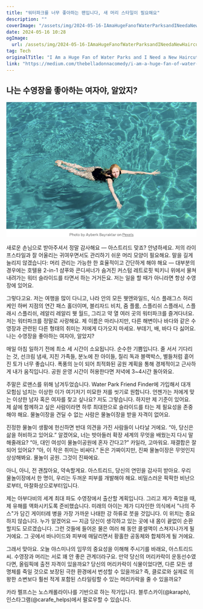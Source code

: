 ```yaml
---
title: "워터파크를 너무 좋아하는 팬입니다, 새 머리 스타일이 필요해요"
description: ""
coverImage: "/assets/img/2024-05-16-IAmaHugeFanofWaterParksandINeedaNewHaircut_0.png"
date: 2024-05-16 10:28
ogImage: 
  url: /assets/img/2024-05-16-IAmaHugeFanofWaterParksandINeedaNewHaircut_0.png
tag: Tech
originalTitle: "I Am a Huge Fan of Water Parks and I Need a New Haircut"
link: "https://medium.com/thebelladonnacomedy/i-am-a-huge-fan-of-water-parks-and-i-need-a-new-haircut-f8a85915b0da"
---
```



## 나는 수영장을 좋아하는 여자야, 알았지?

![이미지](/assets/img/2024-05-16-IAmaHugeFanofWaterParksandINeedaNewHaircut_0.png)

새로운 손님으로 받아주셔서 정말 감사해요 — 아스트리드 맞죠? 안녕하세요. 저의 라이프스타일과 잘 어울리는 귀여우면서도 관리하기 쉬운 머리 모양이 필요해요. 말을 길게 늘리지 않겠습니다: 머리 관리는 가능한 한 효율적이고 간단하게 해야 해요 — 대부분의 경우에는 호텔용 2-in-1 샴푸와 콘디셔너가 숨겨진 커스텀 레트로핏 빅키니 위에서 물쳐내려가는 워터 슬라이드를 타면서 하는 거거든요. 저는 일을 할 때가 아니라면 항상 수영장에 있어요.

그렇다고요. 저는 여행을 많이 다니고, 나라 안의 모든 웻앤와일드, 식스 플래그스 허리케인 하버 지점의 연간 패스 홀더이며, 블리자드 비치, 줌 플룸, 스플리쉬 스플래시, 스플래시 스플리쉬, 레알리 레알리 웻 월드, 그리고 약 열 여러 곳의 워터파크를 즐겨다녀요. 저는 워터파크를 정말로 사랑해요. 제 이름은 마리나지만, 다른 해변이나 바다와 같은 수영장과 관련된 다른 형태의 취미는 저에게 다가오지 마세요. 부데기, 배, 바다 다 싫어요. 나는 수영장을 좋아하는 여자야, 알았지?



매일 아침 일하기 전에 최소 세 시간이 소요됩니다. 순수한 기쁨입니다. 줄 서서 기다리는 것, 선크림 냄새, 지친 가족들, 분노에 찬 아이들, 칠리 독과 블랙박스, 별들처럼 흩어진 토가 너무 좋습니다. 폭풍의 눈이 되어 최적화된 공원 계획을 통해 경제적이고 근사하게 내가 움직입니다. 공원 운영 시간이 허용한다면 저녁에 3~4시간 돌아와요.

주말은 로맨스를 위해 남겨두었습니다. Water Park Friend Finder에 가입해서 대개 모험심 넘치는 이상한 이가 여기저기 미묘한 저를 씻기로 원합니다. 언젠가는 저에게 맞는 이상한 남자 혹은 여자를 찾고 싶나요? 저도 그렇습니다. 하지만 제 기준이 있어요. 제 삶에 함께하고 싶은 사람이라면 하루 최대한으로 슬라이드를 타는 제 필요성을 존중해야 해요. 물놀이장을 견딜 수 없는 사람은 물놀이장을 받을 자격이 없어요.

진정한 물놀이 생활에 헌신하면 반대 의견을 가진 사람들이 나타날 거에요. “아, 당신은 삶을 허비하고 있어요.” 알겠어요, 너는 밧아들러 확장 세계의 무엇을 배웠는지 다시 말해줄래요? “아, 대인 여성이 물놀이공원에 혼자 간다고?” 카일라, 고마워요. 재결합은 잘 되어 있어요? “아, 이 작은 취미는 비싸다.” 돈은 가짜이지만, 진짜 물놀이장은 무엇인지 상상해봐요. 물놀이 공원. 그것이 진짜에요.

아니, 아니, 전 괜찮아요, 약속할게요. 아스트리드, 당신의 연민을 감사히 받아요. 우리 물놀이장에서 한 명이, 우리는 두꺼운 피부를 개발해야 해요. 비밀스러운 팍팍한 비난으로부터, 마찰화상으로부터입니다.



제는 아부다비의 세계 최대 파도 수영장에서 출산할 계획입니다. 그리고 제가 죽었을 때, 제 유해를 액화시키도록 준비했습니다. 미래의 아이는 제가 디자인한 의식에서 "나의 주스"가 담긴 게이터레 병을 가장 가까운 나태한 강 하류로 붓을 것입니다. 이 위치는 중요하지 않습니다. 누가 알겠어요 — 지금 당신이 생각하고 있는 곳에 내 몸이 끝없이 순환할지도 모르겠습니다. 그런 것들에 들어온 물은 여러 해 동안 콜셀액이 스쳐지나가게 될 거에요. 그 곳에서 바나이드와 피부에 매달리면서 황홀한 공동체와 합체하게 될 거에요.

그래서 맞아요. 오늘 야스미나의 임무의 중요성을 이해해 주시기를 바래요, 아스트리드씨. 수영장과 머리는 서로 꽤 안 좋은 관계더라구요. 만약 당신의 머리카락이 운동선수였다면, 올림픽에 출전 자격이 있을까요? 당신의 머리카락이 식물이었다면, 다른 모든 생명체를 죽일 것으로 보장된 극한 환경에서 번성할 수 있을까요? 즉, 클로로와 실제로 의왕한 소변보다 훨씬 적게 포함된 스타일링할 수 있는 머리카락을 줄 수 있을까요?

카라 펠프스는 노스캐롤라이나를 기반으로 하는 작가입니다. 블루스카이(@karaph), 인스타그램(@carafe_helps)에서 팔로우할 수 있습니다.